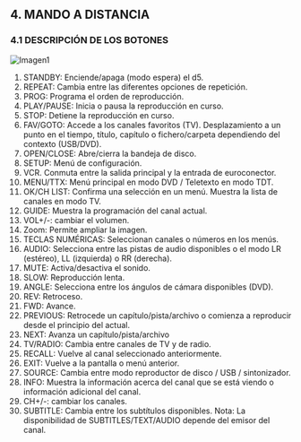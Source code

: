 ## 4. MANDO A DISTANCIA
### 4.1 DESCRIPCIÓN DE LOS BOTONES

![Imagen1](http://static.energysistem.com/images/manuals/42028/535658cbd805c.jpg)

1. STANDBY: Enciende/apaga (modo espera) el d5.
2. REPEAT: Cambia entre las diferentes opciones de repetición.
3. PROG: Programa el orden de reproducción.
4. PLAY/PAUSE: Inicia o pausa la reproducción en curso.
5. STOP: Detiene la reproducción en curso.
6. FAV/GOTO: Accede a los canales favoritos (TV). Desplazamiento a un
punto en el tiempo, título, capítulo o fichero/carpeta dependiendo del
contexto (USB/DVD).
7. OPEN/CLOSE: Abre/cierra la bandeja de disco.
8. SETUP: Menú de configuración.
9. VCR. Conmuta entre la salida principal y la entrada de euroconector.
10. MENU/TTX: Menú principal en modo DVD / Teletexto en modo TDT.
11. OK/CH LIST: Confirma una selección en un menú. Muestra la lista de
canales en modo TV.
12. GUIDE: Muestra la programación del canal actual.
13. VOL+/-: cambiar el volumen.
14. Zoom: Permite ampliar la imagen.
15. TECLAS NUMÉRICAS: Seleccionan canales o números en los menús.
16. AUDIO: Selecciona entre las pistas de audio disponibles o el modo LR
(estéreo), LL (izquierda) o RR (derecha).
17. MUTE: Activa/desactiva el sonido.
18. SLOW: Reproducción lenta.
19. ANGLE: Selecciona entre los ángulos de cámara disponibles (DVD).
20. REV: Retroceso.
21. FWD: Avance.
22. PREVIOUS: Retrocede un capítulo/pista/archivo o comienza a reproducir
desde el principio del actual.
23. NEXT: Avanza un capítulo/pista/archivo
24. TV/RADIO: Cambia entre canales de TV y de radio.
25. RECALL: Vuelve al canal seleccionado anteriormente.
26. EXIT: Vuelve a la pantalla o menú anterior.
27. SOURCE: Cambia entre modo reproductor de disco / USB / sintonizador.
28. INFO: Muestra la información acerca del canal que se está viendo o
información adicional del canal.
29. CH+/-: cambiar los canales.
30. SUBTITLE: Cambia entre los subtítulos disponibles.
Nota: La disponibilidad de SUBTITLES/TEXT/AUDIO depende del emisor del
canal.

